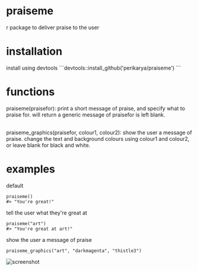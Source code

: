 # praiseme
r package to deliver praise to the user

<h1>installation</h1>
install using devtools
```devtools::install_github('perikarya/praiseme')
```

<h1>functions</h1>
praiseme(praisefor): print a short message of praise, and specify what to praise for. will return a generic message of praisefor is left blank. <br><br>

praiseme_graphics(praisefor, colour1, colour2): show the user a message of praise. change the text and background colours using colour1 and colour2, or leave blank for black and white.

<h1>examples</h1>

default
```library(praiseme)
praiseme()
#> "You're great!"
```

tell the user what they're great at
```library(praiseme)
praiseme("art")
#> "You're great at art!"
```

show the user a message of praise
```library(praiseme)
praiseme_graphics("art", "darkmagenta", "thistle3")
```
![screenshot](https://i.ibb.co/TqsyYmG/Screen-Shot-2019-10-30-at-2-18-28-pm.png)
